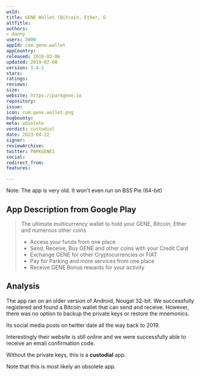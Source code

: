 ```yaml
---
wsId: 
title: GENE Wallet (Bitcoin, Ether, G
altTitle: 
authors:
- danny 
users: 5000
appId: com.gene.wallet
appCountry: 
released: 2018-03-06
updated: 2019-02-08
version: 1.4.1
stars: 
ratings: 
reviews: 
size: 
website: https://parkgene.io
repository: 
issue: 
icon: com.gene.wallet.png
bugbounty: 
meta: obsolete
verdict: custodial
date: 2023-04-22
signer: 
reviewArchive: 
twitter: PARKGENE1
social: 
redirect_from: 
features: 

---
```


Note: The app is very old. It won't even run on BS5 Pie (64-bit)

## App Description from Google Play 

> The ultimate multicurrency wallet to hold your GENE, Bitcoin, Ether and numerous other coins
>
> - Access your funds from one place
> - Send, Receive, Buy GENE and other coins with your Credit Card
> - Exchange GENE for other Cryptocurrencies or FIAT
> - Pay for Parking and more services from one place
> - Receive GENE Bonus rewards for your activity

## Analysis 

The app ran on an older version of Android, Nougat 32-bit. We successfully registered and found a Bitcoin wallet that can send and receive. However, there was no option to backup the private keys or restore the mnemonics. 

Its social media posts on twitter date all the way back to 2019. 

Interestingly their website is still online and we were successfully able to receive an email confirmation code. 

Without the private keys, this is a **custodial** app.

Note that this is most likely an obsolete app. 

 
